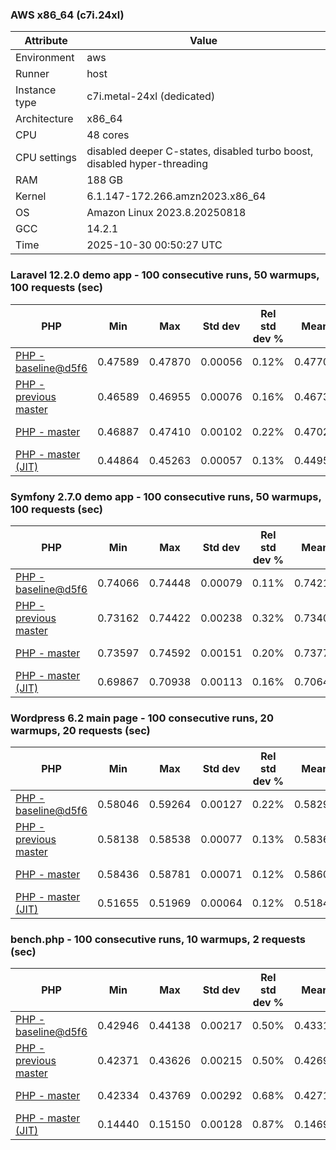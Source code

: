 ### AWS x86_64 (c7i.24xl)

|  Attribute    |     Value      |
|---------------|----------------|
| Environment   |aws|
| Runner        |host|
| Instance type |c7i.metal-24xl (dedicated)|
| Architecture  |x86_64
| CPU           |48 cores|
| CPU settings  |disabled deeper C-states, disabled turbo boost, disabled hyper-threading|
| RAM           |188 GB|
| Kernel        |6.1.147-172.266.amzn2023.x86_64|
| OS            |Amazon Linux 2023.8.20250818|
| GCC           |14.2.1|
| Time          |2025-10-30 00:50:27 UTC|

### Laravel 12.2.0 demo app - 100 consecutive runs, 50 warmups, 100 requests (sec)

|     PHP     |     Min     |     Max     |    Std dev   | Rel std dev % |  Mean  | Mean diff % |   Median   | Median diff % |   Skew  | P-value |  Instr count  |     Memory    |
|-------------|-------------|-------------|--------------|---------------|--------|-------------|------------|---------------|---------|---------|---------------|---------------|
|[PHP - baseline@d5f6](https://github.com/php/php-src/commit/d5f6e56610)|0.47589|0.47870|0.00056|0.12%|0.47700|0.00%|0.47695|0.00%|0.633|0.999|180948176|43.67 MB|
|[PHP - previous master](https://github.com/php/php-src/commit/336fbf09d7)|0.46589|0.46955|0.00076|0.16%|0.46730|-2.03%|0.46714|-2.06%|0.956|0.000|176309884|44.25 MB|
|[PHP - master](https://github.com/php/php-src/commit/6cf45c4bd5)|0.46887|0.47410|0.00102|0.22%|0.47024|-1.42%|0.47004|-1.45%|2.420|0.000|176403908|44.25 MB|
|[PHP - master (JIT)](https://github.com/php/php-src/commit/6cf45c4bd5)|0.44864|0.45263|0.00057|0.13%|0.44959|-5.75%|0.44948|-5.76%|2.125|0.000|147872038|53.39 MB|

### Symfony 2.7.0 demo app - 100 consecutive runs, 50 warmups, 100 requests (sec)

|     PHP     |     Min     |     Max     |    Std dev   | Rel std dev % |  Mean  | Mean diff % |   Median   | Median diff % |   Skew  | P-value |  Instr count  |     Memory    |
|-------------|-------------|-------------|--------------|---------------|--------|-------------|------------|---------------|---------|---------|---------------|---------------|
|[PHP - baseline@d5f6](https://github.com/php/php-src/commit/d5f6e56610)|0.74066|0.74448|0.00079|0.11%|0.74213|0.00%|0.74201|0.00%|0.723|0.999|291621380|40.27 MB|
|[PHP - previous master](https://github.com/php/php-src/commit/336fbf09d7)|0.73162|0.74422|0.00238|0.32%|0.73405|-1.09%|0.73332|-1.17%|2.450|0.000|287324496|40.41 MB|
|[PHP - master](https://github.com/php/php-src/commit/6cf45c4bd5)|0.73597|0.74592|0.00151|0.20%|0.73770|-0.60%|0.73744|-0.62%|3.278|0.000|287331677|40.67 MB|
|[PHP - master (JIT)](https://github.com/php/php-src/commit/6cf45c4bd5)|0.69867|0.70938|0.00113|0.16%|0.70646|-4.81%|0.70650|-4.79%|-3.346|0.000|267694424|47.78 MB|

### Wordpress 6.2 main page - 100 consecutive runs, 20 warmups, 20 requests (sec)

|     PHP     |     Min     |     Max     |    Std dev   | Rel std dev % |  Mean  | Mean diff % |   Median   | Median diff % |   Skew  | P-value |  Instr count  |     Memory    |
|-------------|-------------|-------------|--------------|---------------|--------|-------------|------------|---------------|---------|---------|---------------|---------------|
|[PHP - baseline@d5f6](https://github.com/php/php-src/commit/d5f6e56610)|0.58046|0.59264|0.00127|0.22%|0.58296|0.00%|0.58286|0.00%|4.492|0.999|1123345402|43.79 MB|
|[PHP - previous master](https://github.com/php/php-src/commit/336fbf09d7)|0.58138|0.58538|0.00077|0.13%|0.58361|0.11%|0.58356|0.12%|-0.024|0.000|1120072895|44.07 MB|
|[PHP - master](https://github.com/php/php-src/commit/6cf45c4bd5)|0.58436|0.58781|0.00071|0.12%|0.58600|0.52%|0.58593|0.53%|0.186|0.000|1120317660|44.07 MB|
|[PHP - master (JIT)](https://github.com/php/php-src/commit/6cf45c4bd5)|0.51655|0.51969|0.00064|0.12%|0.51842|-11.07%|0.51850|-11.04%|-0.456|0.000|866368374|61.50 MB|

### bench.php - 100 consecutive runs, 10 warmups, 2 requests (sec)

|     PHP     |     Min     |     Max     |    Std dev   | Rel std dev % |  Mean  | Mean diff % |   Median   | Median diff % |   Skew  | P-value |  Instr count  |     Memory    |
|-------------|-------------|-------------|--------------|---------------|--------|-------------|------------|---------------|---------|---------|---------------|---------------|
|[PHP - baseline@d5f6](https://github.com/php/php-src/commit/d5f6e56610)|0.42946|0.44138|0.00217|0.50%|0.43318|0.00%|0.43298|0.00%|0.910|0.999|2020638213|26.61 MB|
|[PHP - previous master](https://github.com/php/php-src/commit/336fbf09d7)|0.42371|0.43626|0.00215|0.50%|0.42694|-1.44%|0.42654|-1.49%|1.890|0.000|2020586590|26.90 MB|
|[PHP - master](https://github.com/php/php-src/commit/6cf45c4bd5)|0.42334|0.43769|0.00292|0.68%|0.42711|-1.40%|0.42619|-1.57%|2.198|0.000|2020586556|26.90 MB|
|[PHP - master (JIT)](https://github.com/php/php-src/commit/6cf45c4bd5)|0.14440|0.15150|0.00128|0.87%|0.14698|-66.07%|0.14686|-66.08%|0.861|0.000|536605606|27.67 MB|
